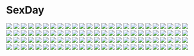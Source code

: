 # SexDay
![](https://konachan.com/jpeg/b4aa2aef0d32ad4a72a5a74f7d0d9aaa/Konachan.com%20-%20210517%20animal%20barefoot%20blonde_hair%20cat%20dress%20flowers%20hanatan%20hat%20long_hair%20microphone%20nico_nico_singer%20red_eyes%20ushas.jpg)
![](https://konachan.com/image/6307314ec732715c2741293ae50cdea0/Konachan.com%20-%2044548%20itou_noiji.jpg)
![](https://konachan.com/image/139c867ba688fd29657d95f3c66954dd/Konachan.com%20-%20103740%20ass%20bed%20blonde_hair%20blush%20cameltoe%20loli%20long_hair%20nekomu%20original%20panties%20thighhighs%20underwear.jpg)
![](https://konachan.com/jpeg/6a415f2542fc883b7a1268b5c55f3d13/Konachan.com%20-%20163180%20animal_ears%20dengeki_moeoh%20foxgirl%20gray_hair%20hinayuki_usa%20no_bra%20original%20panties%20pink_hair%20sakurazawa_izumi%20see_through%20tail%20underwear%20water%20wings.jpg)
![](https://konachan.com/jpeg/4c8535b41ed960aab72b725d6da81b33/Konachan.com%20-%20241476%20kagari_atsuko%20little_witch_academia%20lotte_yanson%20shiimo%20sucy_manbavaran.jpg)
![](https://konachan.com/jpeg/bd9c7f0150abe5368a48b22f0e180522/Konachan.com%20-%208724%20cosplay%20da_capo%20izumi_konata%20lucky_star%20parody%20school_uniform%20vector.jpg)
![](https://konachan.com/image/47c5a8864bb0301e24d65ee150dbb00e/Konachan.com%20-%20130950%20dracu-riot%21%20elina_olegovna_owen%20hat%20inamura_rio%20jpeg_artifacts%20kobuichi%20mera_azusa%20muririn%20wink%20yarai_miu%20yuzusoft.jpg)
![](https://konachan.com/image/e285b01889a7d44aced6b62d3d2a6dd9/Konachan.com%20-%20209843%20biyahi%20breasts%20close%20dildo%20jpeg_artifacts%20long_hair%20nude%20otome_hime%20penis%20red_hair%20yellow_eyes.jpg)
![](https://konachan.com/jpeg/9e99b5185c79ba89a0bb9d96fefad0e9/Konachan.com%20-%20297086%20azur_lane%20breasts%20brown_hair%20clouds%20gloves%20katana%20long_hair%20mechagirl%20panties%20pantyhose%20sky%20sword%20underwear%20uniform%20water%20weapon%20yellow_eyes.jpg)
![](https://konachan.com/image/b90ae4a12dc46a5c8a23cb1e2a7de31e/Konachan.com%20-%2080246%20guitar%20hatsune_miku%20instrument%20jpeg_artifacts%20megurine_luka%20twintails%20vocaloid.jpg)
![](https://konachan.com/image/cb92cbcb0b5aa10e88d0f8f469742003/Konachan.com%20-%20203549%20animal_ears%20blonde_hair%20long_hair%20original%20p19%20red_eyes%20skirt%20tail%20thighhighs.jpg)
![](https://konachan.com/image/8e75e79f52061ddcc316bc352673cd6d/Konachan.com%20-%2020289%20haibane_renmei.jpg)
![](https://konachan.com/jpeg/944c049ab5f2a35590ffe4effc8ae9dc/Konachan.com%20-%20302814%20achilles%20akusema%20animal_ears%20armor%20boots%20catgirl%20dress%20gloves%20green_eyes%20green_hair%20long_hair%20male%20scarf%20short_hair%20spear%20thighhighs%20weapon.jpg)
![](https://konachan.com/image/897c06d08d7dc1b7341b2d5dadc510dd/Konachan.com%20-%20124115%20akane_miu%20black_hair%20bow_%28weapon%29%20japanese_clothes%20original%20weapon.jpg)
![](https://konachan.com/jpeg/64b53705257a8b0e7d8d3ea70c3deab6/Konachan.com%20-%20270610%20annin_doufu%20apron%20food%20green_eyes%20idolmaster%20idolmaster_cinderella_girls%20ponytail%20skirt%20thighhighs%20waitress%20wink%20wristwear%20yao_feifei.jpg)
![](https://konachan.com/jpeg/e90db869587a61d3c2ffde50953451a6/Konachan.com%20-%20242126%20breasts%20cleavage%20cropped%20fairy%20instrument%20kneehighs%20long_hair%20navel%20panties%20pokachu%20ponytail%20purple_hair%20touhou%20underwear%20waifu2x%20wings%20wink.jpg)
![](https://konachan.com/image/3b08f142d7fe02b275e1ee6cb3d0e5eb/Konachan.com%20-%20283782%20breasts%20brown_hair%20cleavage%20erect_nipples%20kure_masahiro%20original%20pantyhose%20phone%20shorts%20sleeping.jpg)
![](https://konachan.com/jpeg/36f78c098534e39ca037cc31cdbaa703/Konachan.com%20-%20296308%202girls%20aqua_eyes%20aqua_hair%20dress%20long_hair%20miyo_%28user_zdsp7735%29%20pink_eyes%20pink_hair%20ram_%28re%3Azero%29%20rem_%28re%3Azero%29%20twins.jpg)
![](https://konachan.com/jpeg/7c9b071849669b2fbfbc50968c0fd58e/Konachan.com%20-%20278660%20blonde_hair%20fang%20green%20green_eyes%20hat%20magic%20mizuhashi_parsee%20necklace%20pointed_ears%20shirosato%20staff%20touhou%20witch_hat.jpg)
![](https://konachan.com/jpeg/ddb5690501254ff311faa5f7334da636/Konachan.com%20-%20208563%202girls%20building%20crying%20flowers%20game_cg%20goth-loli%20gray_hair%20headband%20inugami_kira%20long_hair%20makura%20night%20rose%20sakura_no_uta%20tears%20tree%20white_hair.jpg)
![](https://konachan.com/image/9eacb8573bc0c1fa41b4ba39ed9d6939/Konachan.com%20-%2046352%20blonde_hair%20blue%20crown%20elbow_gloves%20flat_chest%20garter%20gloves%20logo%20loli%20ozawa_akifumi%20red_eyes%20shinzenin_marie%20short_hair%20unisonshift%20unity_marriage.jpg)
![](https://konachan.com/jpeg/5297f84265f9084baa71c88b8cea009f/Konachan.com%20-%20245830%20breasts%20brown_hair%20censored%20fellatio%20game_cg%20long_hair%20nagai_asami%20nipples%20paizuri%20penis%20purple_eyes%20tomohiro_kai%20ubai_%7Ehito_no_onna_urimasu%7E%20wet.jpg)
![](https://konachan.com/image/d9c075137f046b9bde5a33d099fab5f2/Konachan.com%20-%20186430%20ass%20black_hair%20clouds%20liuli%20nopan%20shameimaru_aya%20skirt%20sky%20thighhighs%20touhou%20wings.jpg)
![](https://konachan.com/image/9eb4849bb7192f84cc8d35c436201799/Konachan.com%20-%208901%20kanon%20tsukimiya_ayu.jpg)
![](https://konachan.com/image/35b496a3c68b70828753022ee7a301f4/Konachan.com%20-%20234609%20blue_hair%20boots%20bow%20breasts%20cape%20chibi%20cleavage%20collar%20dress%20gloves%20long_hair%20pantyhose%20ponytail%20red_eyes%20red_hair%20saru%20sky%20stars%20sword%20weapon%20wings.jpg)
![](https://konachan.com/image/267c6c0a9f84545be53322a3887b254c/Konachan.com%20-%20177090%20boots%20cape%20gray%20green_hair%20gun%20hat%20male%20original%20pantyhose%20ponytail%20purple_hair%20short_hair%20shorts%20suit%20tie%20toono%20weapon%20witch%20witch_hat.jpg)
![](https://konachan.com/jpeg/e7984981e9ba761067082e8ce36ef5c7/Konachan.com%20-%20151756%20game_cg%20ryuuyoku_no_melodia%20selphie_lainlut%20tenmaso%20whirlpool.jpg)
![](https://konachan.com/jpeg/d57daf1e7f9e8be8b4856275e7e4db1a/Konachan.com%20-%20216849%20aqua_eyes%20aqua_hair%20boots%20chibi%20hana_%28apple_water%29%20hatsune_miku%20leek%20long_hair%20skirt%20thighhighs%20tie%20twintails%20vocaloid%20wink.jpg)
![](https://konachan.com/image/9f12257b30a9a66a9abf272c6ed62633/Konachan.com%20-%20129775%20gun%20mecha%20mobile_suit_gundam%20mobile_suit_gundam_00%20tagme%20weapon%20zefai.jpg)
![](https://konachan.com/image/4a4acabbfa3bab08256010d3bf9d7b1c/Konachan.com%20-%2055377%20charlotte_hazelrink%20komori_kei%20princess_lover.jpg)
![](https://konachan.com/image/221946084a5d0857804607c6fb0da8e2/Konachan.com%20-%20163517%202girls%20black_hair%20building%20clouds%20horns%20long_hair%20original%20petals%20pointed_ears%20short_hair%20sky%20weapon%20wings%20yuukikuchi.jpg)
![](https://konachan.com/jpeg/5f39d7b38c6bc43e4eff68e5bf2a97aa/Konachan.com%20-%20264275%20bed%20black_hair%20bondage%20bow%20bra%20braids%20breasts%20censored%20cum%20game_cg%20kurose_tokiko%20navel%20nipples%20nopan%20penis%20pussy%20red_eyes%20sex%20spread_legs%20underwear.jpg)
![](https://konachan.com/jpeg/76cd62c1cefcbb460cddd1cf1d9887fc/Konachan.com%20-%2071193%20blonde_hair%20dance_in_the_vampire_bund%20elbow_gloves%20gloves%20loli%20long_hair%20mina_tepes%20ribbons%20twintails%20vampire%20vector.jpg)
![](https://konachan.com/jpeg/dbefe250d7e1922be2a6bec3e5162179/Konachan.com%20-%20179793%202girls%20apron%20black_hair%20bow%20brown_hair%20green_eyes%20headdress%20long_hair%20maid%20natsu_natsuna_%28imomu%29%20original%20purple_eyes.jpg)
![](https://konachan.com/jpeg/6d7219ec5151409be4f861303b93a175/Konachan.com%20-%20172368%20black_eyes%20black_hair%20flowers%20hatsune_miku%20long_hair%20moon%20night%20petals%20rose%20saberiii%20scarf%20snow%20twintails%20vocaloid.jpg)
![](https://konachan.com/image/7e8f0b0aa1fa11f560308b88902e2ec7/Konachan.com%20-%20133753%20blonde_hair%20bow%20gin_%28oyoyo%29%20kirisame_marisa%20long_hair%20magic%20touhou%20witch%20yellow_eyes.jpg)
![](https://konachan.com/jpeg/0d6d077a512c1051b2edb5e34257678c/Konachan.com%20-%20253759%202girls%20blue_eyes%20blush%20brown_hair%20gamers%21%20long_hair%20purple_eyes%20ribbons%20saboten%20school_uniform%20short_hair%20skirt%20thighhighs%20twintails.jpg)
![](https://konachan.com/image/c7c17abeb45c9112c1241b6b02c9d70b/Konachan.com%20-%20236975%20brown_hair%20building%20clouds%20desert%20grass%20natsu3390%20original%20ponytail%20short_hair%20shorts%20sky.jpg)
![](https://konachan.com/image/14668423a35f059ea106778e880f1415/Konachan.com%20-%20150309%20hatsune_miku%20kagamine_rin%20kozou_%28soumuden%29%20megurine_luka%20navel%20vocaloid.jpg)
![](https://konachan.com/jpeg/0e1efa2060ec046d23568668079c6514/Konachan.com%20-%20209727%20akabeisoft3%20akizora_momiji%20blonde_hair%20blue_eyes%20game_cg%20hataraku_otona_no_ren%27ai_jijou%20long_hair%20panties%20skirt%20thighhighs%20tsukumo_sayoko%20underwear.jpg)
![](https://konachan.com/image/af4c61ac1657c248e3c3f4cb40bb93aa/Konachan.com%20-%20219049%20aqua_%28konosuba%29%20beach%20blue_eyes%20blue_hair%20breasts%20fan%20kono_subarashii_sekai_ni_shukufuku_wo%21%20long_hair%20navel%20nude%20steamy_tomato%20water%20wet.jpg)
![](https://konachan.com/image/a2946504ec72277dd80e3fc94ce5ab65/Konachan.com%20-%206217%20witchblade.jpg)
![](https://konachan.com/jpeg/ff9712113ca954311cf86f483e70d999/Konachan.com%20-%20291132%20blush%20breast_hold%20breasts%20brown_hair%20handjob%20long_hair%20nipples%20nude%20original%20purple_eyes%20totsuka_habari.jpg)
![](https://konachan.com/image/09f0dfb75cf0ee593767aa45b839fd86/Konachan.com%20-%2030726%20code_geass%20kallen_stadtfeld%20millay_ashford%20nina_einstein%20shirley_fenette%20uni.jpg)
![](https://konachan.com/image/1c67354cbba8c4bd4302e21737f90dd9/Konachan.com%20-%2041686%20all_male%20hibari_kyouya%20katekyou_hitman_reborn%20male.jpg)
![](https://konachan.com/image/33a0688efb7d157f42005e9594e72202/Konachan.com%20-%2037698%20ana_coppola%20ichigo_mashimaro%20itou_chika%20itou_nobue%20matsuoka_miu%20sakuragi_matsuri.jpg)
![](https://konachan.com/image/ee930d325019228b4c55a8844d6edc86/Konachan.com%20-%20259042%20aliasing%20brown_hair%20gradient%20jpeg_artifacts%20naruse_chisato%20original%20shorts%20thighhighs.jpg)
![](https://konachan.com/image/6e8656d865a21aeb68b86bad2d45aad5/Konachan.com%20-%2040058%20black_hair%20breasts%20cleavage%20galge.com%20gun%20knife%20logo%20short_hair%20tagme%20weapon%20yellow_eyes.jpg)
![](https://konachan.com/image/b58e64dc1f207808f2d8c929c0b0fd2d/Konachan.com%20-%20102665%20original%20suou.jpg)
![](https://konachan.com/jpeg/17f1384dc8463380ab01db962306071a/Konachan.com%20-%20299864%20building%20city%20hat%20horns%20japanese_clothes%20miko%20night%20original%20scenic%20torahico%20water%20witch_hat.jpg)
![](https://konachan.com/image/98f370ae8f4cb214f10ff91c9df2cbbd/Konachan.com%20-%20146921%20ayase_%28ayasegiken%29%20original%20tagme.jpg)
![](https://konachan.com/jpeg/7d22b51133271a9d950a71a51818ebc0/Konachan.com%20-%2093205%20ass%20black_hair%20breasts%20cleavage%20cosaten%20hagoromo_kitsune%20nopan%20nurarihyon_no_mago%20open_shirt%20pantyhose.jpg)
![](https://konachan.com/image/64fb105c3ce276a5b56db45401bd98d9/Konachan.com%20-%20256793%20blood%20bodysuit%20breasts%20brown_eyes%20brown_hair%20cian_yo%20d.va%20headphones%20long_hair%20nipples%20overwatch%20penis%20ponytail%20pussy%20sex%20tears%20uncensored%20watermark.jpg)
![](https://konachan.com/jpeg/16f97502dc4b73e59c0f460c9889ee8b/Konachan.com%20-%20214023%20breasts%20gloves%20granblue_fantasy%20horns%20narmaya_%28granblue_fantasy%29%20pink_hair%20pointed_ears%20rugure%20sword%20thighhighs%20weapon.jpg)
![](https://konachan.com/image/63a94bd97e1cd64668c491b234519e2e/Konachan.com%20-%2073352%20blue_eyes%20breasts%20cleavage%20long_hair%20megurine_luka%20pink_hair%20vocaloid.jpg)
![](https://konachan.com/image/1bbc5e9ab5c97e63fa5b1ebf80b28582/Konachan.com%20-%20143092%20blush%20boots%20food%20mahou_shoujo_madoka_magica%20pocky%20red_eyes%20red_hair%20sakura_kyouko%20spear%20thighhighs%20weapon.jpg)
![](https://konachan.com/image/780466ba024c61844f26b7fffc2c7e83/Konachan.com%20-%20156990%20all_male%20blonde_hair%20blue_eyes%20kagamine_len%20male%20shirano%20vocaloid.jpg)
![](https://konachan.com/jpeg/1f10afe712e8e1c4e0b4817b6e383bf0/Konachan.com%20-%2093357%20applique%20black_hair%20blue_eyes%20breasts%20cleavage%20dress%20minagami_sakuya%20odawara_hakone%20tasogare_no_sinsemilla.jpg)
![](https://konachan.com/image/805768d7e07bd7cbd98a56f541ac4448/Konachan.com%20-%20141593%20aoki_reika%20blue_hair%20breasts%20hino_akane%20midorikawa_nao%20nipples%20precure%20smile_precure%21%20torn_clothes.jpg)
![](https://konachan.com/image/5e71d3ac49e29352a4b45411acda9f41/Konachan.com%20-%20246825%20original%20saraki.jpg)
![](https://konachan.com/jpeg/78cfea3ab7b57df1d8155322a74c6b99/Konachan.com%20-%20259032%20aqua_eyes%20bed%20blonde_hair%20bra%20kazenokaze%20long_hair%20naked_shirt%20nopan%20open_shirt%20tears%20thighhighs%20underwear%20violet_evergarden.jpg)
![](https://konachan.com/jpeg/b1e5872ca06ad6f830934e0860d8eaea/Konachan.com%20-%20298178%20animal_ears%20anthropomorphism%20azur_lane%20black_hair%20breasts%20cleavage%20cosplay%20foxgirl%20japanese_clothes%20long_hair%20multiple_tails%20tail%20water.jpg)
![](https://konachan.com/image/b9840b185c3a46733c3a0db4ade2cf98/Konachan.com%20-%2058770%20ghost_in_the_shell%20ghost_in_the_shell%3A_stand_alone_complex%20kusanagi_motoko.jpg)
![](https://konachan.com/image/86fe1ec3ae89504ebd5661b08f3e15ab/Konachan.com%20-%2041454%20allelujah_haptism%20lockon_stratos%20male%20mobile_suit_gundam%20mobile_suit_gundam_00%20setsuna_f_seiei%20tieria_erde.jpg)
![](https://konachan.com/image/028ea9d87e5c7a92c08ae0179c6d6747/Konachan.com%20-%20250330%20aqua_hair%20bikini%20blue_hair%20breasts%20cleavage%20clouds%20flat_chest%20green_eyes%20long_hair%20navel%20purple_hair%20sky%20swim_ring%20swimsuit%20tree%20water%20wristwear.jpg)
![](https://konachan.com/image/bec7cf8d58d0122870646beabcc0c6f4/Konachan.com%20-%20119839%20astela%20guilty_crown%20yuzuriha_inori.jpg)
![](https://konachan.com/jpeg/b5691074b43a8eafaa8f304580f492bd/Konachan.com%20-%2087245%20animal_ears%20blush%20building%20forest%20gray_hair%20hat%20katana%20kei_%28pixiv%29%20loli%20red_eyes%20short_hair%20sword%20tail%20third-party_edit%20touhou%20tree%20weapon%20wolfgirl.jpg)
![](https://konachan.com/image/9e86867c6c1a1bb1f9d7a044bbb3a7ff/Konachan.com%20-%20219076%20aliasing%20anthropomorphism%20blush%20hibiki_%28kancolle%29%20kantai_collection%20loli%20panties%20panty_pull%20school_uniform%20skirt%20thighhighs%20underwear%20white_hair.jpg)
![](https://konachan.com/image/743a974647b8b39da2e9250fc1ad8bce/Konachan.com%20-%20105683%20long_hair%20mamuru%20original%20tagme%20twintails.jpg)
![](https://konachan.com/image/08af7032e17daa09d3d36b6175dac7a9/Konachan.com%20-%2066905%20amagami%20bra%20breasts%20cleavage%20nakata_sae%20panties%20suzume_inui%20thighhighs%20third-party_edit%20underwear%20white.jpg)
![](https://konachan.com/jpeg/fa81ea09c27d25ce3892e17c075b5748/Konachan.com%20-%20218432%20blush%20brown_hair%20cape%20corset%20gray_eyes%20hoodie%20mamuru%20ruby_rose%20rwby%20short_hair.jpg)
![](https://konachan.com/jpeg/a1e228f83c84de45ac9405ef09d69535/Konachan.com%20-%20286397%20animal%20bird%20black_hair%20building%20city%20girls_frontline%20group%20hoodie%20long_hair%20navel%20rain%20ruins%20scenic%20swav%20tagme_%28character%29%20techgirl%20water%20yellow_eyes.jpg)
![](https://konachan.com/image/2175798c694d0978768e940fc287608f/Konachan.com%20-%20142671%20blonde_hair%20bow%20brown_eyes%20flandre_scarlet%20hat%20short_hair%20simada_bu%20touhou%20vampire%20wings.jpg)
![](https://konachan.com/image/58efce0a091e0787b46ee99d63885883/Konachan.com%20-%20280270%20animal%20brown_hair%20card_captor_sakura%20clamp%20crown%20elbow_gloves%20gloves%20green_eyes%20kero%20kinomoto_sakura%20scan%20short_hair%20wings%20wink.jpg)
![](https://konachan.com/image/597dda41c525e54709da7495cfcc0bd9/Konachan.com%20-%20166088%20all_male%20blue_cliff%20fire_emblem%20ike_%28fire_emblem%29%20male%20marth_%28fire_emblem%29%20night%20sky%20stars.jpg)
![](https://konachan.com/image/fea9b23af221e73def205e653a3a3aa1/Konachan.com%20-%2015280%20amy%20bakuretsu_tenshi%20computer.jpg)
![](https://konachan.com/image/65030f67dc987245f6e778c3010d3e69/Konachan.com%20-%20187471%20cosplay%20love_live%21_school_idol_project%20nanda_rone%20puzzle_%26_dragons%20yazawa_nico.jpg)
![](https://konachan.com/jpeg/c6a8721dc5680f86a91496cef861063d/Konachan.com%20-%20307090%20animal_ears%20ass%20blonde_hair%20bow%20catgirl%20dress%20gloves%20hololive%20long_hair%20pointed_ears%20ponytail%20red_eyes%20shiranui_flare%20tail%20thighhighs.jpg)
![](https://konachan.com/jpeg/1e94161db3cba83c47835d3e479ed189/Konachan.com%20-%2098869%20dress%20flowers%20hatsune_miku%20long_hair%20tyouya%20vocaloid%20white.jpg)
![](https://konachan.com/image/5dba3b0a5c57a05b466d9e01244e0e5b/Konachan.com%20-%20304435%20blush%20boots%20brown_hair%20bubbles%20dress%20garter_belt%20gloves%20green_eyes%20moguta_%28moguta9%29%20necklace%20original%20snow_white%20underwater%20water.jpg)
![](https://konachan.com/jpeg/b99fc9f55d62167296b054f3d290a666/Konachan.com%20-%20221350%20blonde_hair%20censored%20fellatio%20fumio%20game_cg%20grisaia_no_rakuen%20headband%20irisu_makina%20kazami_yuuji%20kiss%20komine_sachi%20male%20nude%20penis%20pink_hair.jpg)
![](https://konachan.com/jpeg/760b7e95370f3849ca8cc086461ff7df/Konachan.com%20-%20171675%20ass%20blonde_hair%20breasts%20garter_belt%20mtu%20nipples%20open_shirt%20panties%20panty_pull%20purple_eyes%20pussy%20scan%20score%20thighhighs%20uncensored%20underwear%20undressing.jpg)
![](https://konachan.com/image/e08e49fdf60405addfb8b029decf6a4a/Konachan.com%20-%20248665%20aqua_eyes%20black_hair%20blush%20brown_hair%20choker%20dress%20drink%20food%20group%20long_hair%20male%20pink_hair%20ponytail%20red_eyes%20thighhighs%20twintails%20white_hair.jpg)
![](https://konachan.com/image/3f8cd5b8faf7185a28c953b555389c90/Konachan.com%20-%20216100%20bikini%20breasts%20cameltoe%20cleavage%20open_shirt%20scan%20swimsuit%20thighhighs%20tomose_shunsaku%20underboob.jpg)
![](https://konachan.com/jpeg/c89d784eae2626faba0590478923c342/Konachan.com%20-%20211700%20aliasing%20aqua_eyes%20aqua_hair%20hatsune_miku%20long_hair%20twintails%20vocaloid%20yusuke.jpg)
![](https://konachan.com/image/fadb9e523b657b8b91195e9f607e7d6f/Konachan.com%20-%20291450%20black%20blush%20breasts%20elbow_gloves%20gloves%20hanshu%20long_hair%20mechagirl%20original%20pink_eyes%20pussy_juice%20thighhighs%20torn_clothes%20white_hair%20wings.jpg)
![](https://konachan.com/jpeg/f767b806dc35ba4c3f7c43c099b50205/Konachan.com%20-%2037206%20ariga_mikoto%20bow%20bow_%28weapon%29%20japanese_clothes%20no_bra%20open_shirt%20panties%20purple_software%20ribbons%20tsukimori_hiro%20underboob%20underwear%20weapon.jpg)
![](https://konachan.com/image/067e2d6bfb052bf90b84959dca573cdd/Konachan.com%20-%2072556%20ashikaga_chachamaru%20ayane_ichijou%20blonde_hair%20blood%20long_hair%20mecha%20ootori_kanae%20pink_hair%20purple_hair%20red_eyes%20short_hair%20soukou_akki_muramasa.jpg)
![](https://konachan.com/jpeg/a7432b85cc79c217c394a57df3986bd0/Konachan.com%20-%20306967%20bikini%20blue_eyes%20blush%20ichinose_shiki%20idolmaster%20idolmaster_cinderella_girls%20long_hair%20navel%20purple_hair%20swimsuit%20xi_xeong.jpg)
![](https://konachan.com/image/c5e9c0b3aca83b10f20f8d171eb7c56a/Konachan.com%20-%20278472%20aliasing%20animal_ears%20black_hair%20breasts%20brown_eyes%20catgirl%20cleavage%20dark_skin%20eyepatch%20fang%20headdress%20naruwe%20navel%20original%20tail%20thighhighs%20white.jpg)
![](https://konachan.com/jpeg/b91971313c6d934b7ff0cfacf1b68c89/Konachan.com%20-%2064233%20akiyama_mio%20hirasawa_yui%20k-on%21%20kotobuki_tsumugi%20nakano_azusa%20tainaka_ritsu.jpg)
![](https://konachan.com/image/80ce3ddc903d8c77cfa2c3ca47c92fc6/Konachan.com%20-%20245303%20ball%20blonde_hair%20bondage%20chain%20clownpiece%20collar%20junko%20long_hair%20pantyhose%20pink_hair%20red_eyes%20ribbons%20short_hair%20sleeping%20touhou%20z.o.b.jpg)
![](https://konachan.com/jpeg/3b108dc7f7fc1fbe54d083333d843905/Konachan.com%20-%20268089%20ass%20azur_lane%20bikini%20black_hair%20breasts%20clouds%20cross%20elbow_gloves%20gloves%20hato_haru%20long_hair%20ponytail%20red_eyes%20scarf%20sky%20swimsuit%20water%20wet.jpg)
![](https://konachan.com/image/b30a693574e4c9e6fb343f6641f3e02b/Konachan.com%20-%20306639%20akanebi%20blue_eyes%20blue_hair%20clouds%20dress%20granblue_fantasy%20leaves%20long_hair%20lyria_%28granblue_fantasy%29%20sky%20summer_dress.jpg)
![](https://konachan.com/image/fd2611dc0b640e9d44b04bed00caa8c4/Konachan.com%20-%2093491%20beatrice%20chibi%20frederica_bernkastel%20lambdadelta%20male%20ronove%20ushiromiya_ange%20ushiromiya_battler%20ushiromiya_eva%20ushiromiya_jessica%20virgilia.jpg)
![](https://konachan.com/jpeg/adf0177076322e05734dbf204c7885d0/Konachan.com%20-%20249863%20animal%20aqua_hair%20ass%20barefoot%20bikini%20blush%20bow%20breasts%20bubbles%20fish%20flowers%20green_eyes%20kuune_rin%20original%20swimsuit%20wristwear.jpg)
![](https://konachan.com/image/08e72f14f051bd6382af7ee380c2c0fe/Konachan.com%20-%20299012%202girls%20animal%20anthropomorphism%20azur_lane%20bear%20brown_hair%20building%20hoodie%20loli%20ning_hai_%28azur_lane%29%20panda%20ping_hai_%28azur_lane%29%20twintails%20wucanming.jpg)
![](https://konachan.com/image/85577c195434f7e0ea010691af8586f4/Konachan.com%20-%20117182%20akabeisoft2%20alpha_%28alpha91%29%20black_hair%20brown_eyes%20dark%20game_cg%20kneehighs%20long_hair%20rain%20sakuragi_hikaru%20school_uniform%20water%20wet.jpg)
![](https://konachan.com/jpeg/572dce9f58651c7ae4f0ca311516921f/Konachan.com%20-%2051834%20hatsune_miku%20vocaloid.jpg)
![](https://konachan.com/image/d36c449b73400309fdf725a9baed4852/Konachan.com%20-%20300808%20846-gou%20ass%20blush%20fate_%28series%29%20glasses%20gradient%20hoodie%20panties%20pantyhose%20purple_eyes%20purple_hair%20see_through%20short_hair%20skirt%20spread_legs%20underwear.jpg)

